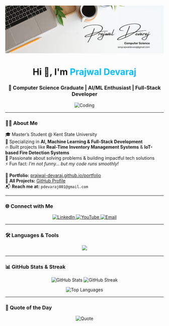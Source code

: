 ![Header Banner](https://github.com/prajwal-devaraj/prajwal-devaraj/blob/main/image%204.png)

<h1 align="center">Hi 👋, I'm <span style="color:#00bfff">Prajwal Devaraj</span></h1>
<h3 align="center">🚀 Computer Science Graduate | AI/ML Enthusiast | Full-Stack Developer</h3>

<p align="center">
  <img src="https://user-images.githubusercontent.com/55389276/140866485-8fb1c876-9a8f-4d6a-98dc-08c4981eaf70.gif" width="400" alt="Coding" />
</p>

---

### 👨‍💻 About Me  
🎓 Master’s Student @ Kent State University  
🤖 Specializing in **AI, Machine Learning & Full-Stack Development**  
🔥 Built projects like **Real-Time Inventory Management Systems** & **IoT-based Fire Detection Systems**  
🤝 Passionate about solving problems & building impactful tech solutions  
⚡ Fun fact: *I’m not funny… but my code runs smoothly!*  

📌 **Portfolio:** [prajwal-devaraj.github.io/portfolio](https://prajwal-devaraj.github.io/portfolio)  
📌 **All Projects:** [GitHub Profile](https://github.com/prajwal-devaraj)  
📬 **Reach me at:** `pdevaraj001@gmail.com`  

---

### 🌐 Connect with Me  
<p align="center">
  <a href="https://linkedin.com/in/prajwaldevaraj" target="_blank">
    <img src="https://skillicons.dev/icons?i=linkedin" width="50" alt="LinkedIn"/>
  </a>
  <a href="https://www.youtube.com/channel/UCfI9pqDoAFd8MU7x1fnRFBA" target="_blank">
    <img src="https://skillicons.dev/icons?i=youtube" width="50" alt="YouTube"/>
  </a>
  <a href="mailto:iamprajwaldevaraj@gmail.com" target="_blank">
    <img src="https://skillicons.dev/icons?i=gmail" width="50" alt="Email"/>
  </a>
</p>

---

### 🛠️ Languages & Tools  
<p align="center">
  <img src="https://skillicons.dev/icons?i=python,java,js,php,html,css,mysql,mongodb,sqlite,flask,pytorch,tensorflow,sklearn,opencv,linux,git,aws,arduino,androidstudio,vscode,figma" />
</p>

---

### 📊 GitHub Stats & Streak  
<p align="center">
  <img src="https://github-readme-stats.vercel.app/api?username=prajwal-devaraj&show_icons=true&theme=radical&hide_border=true" alt="GitHub Stats" height="170"/>
  <img src="https://github-readme-streak-stats.herokuapp.com?user=prajwal-devaraj&theme=radical&hide_border=true" alt="GitHub Streak" height="170"/>
</p>

<p align="center">
  <img src="https://github-readme-stats.vercel.app/api/top-langs?username=prajwal-devaraj&layout=compact&theme=radical&hide_border=true" alt="Top Languages" />
</p>

---

### 🚀 Quote of the Day  
<p align="center">
  <img src="https://quotes-github-readme.vercel.app/api?type=horizontal&theme=radical" alt="Quote"/>
</p>
